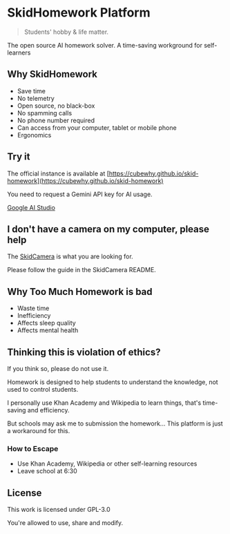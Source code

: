 # SkidHomework Platform

> Students' hobby & life matter.

The open source AI homework solver. A time-saving workground for self-learners

## Why SkidHomework

- Save time
- No telemetry
- Open source, no black-box
- No spamming calls
- No phone number required
- Can access from your computer, tablet or mobile phone
- Ergonomics

## Try it

The official instance is available at [https://cubewhy.github.io/skid-homework](https://cubewhy.github.io/skid-homework)

You need to request a Gemini API key for AI usage.

[Google AI Studio](https://aistudio.google.com/api-keys)

## I don't have a camera on my computer, please help

The [SkidCamera](https://github.com/cubewhy/SkidCamera/releases/tag/v1.0.0)
is what you are looking for.

Please follow the guide in the SkidCamera README.

## Why Too Much Homework is bad

- Waste time
- Inefficiency
- Affects sleep quality
- Affects mental health

## Thinking this is violation of ethics?

If you think so, please do not use it.

Homework is designed to help students to understand the knowledge,
not used to control students.

I personally use Khan Academy and Wikipedia to learn things,
that's time-saving and efficiency.

But schools may ask me to submission the homework...
This platform is just a workaround for this.

### How to Escape

- Use Khan Academy, Wikipedia or other self-learning resources
- Leave school at 6:30

## License

This work is licensed under GPL-3.0

You're allowed to use, share and modify.
